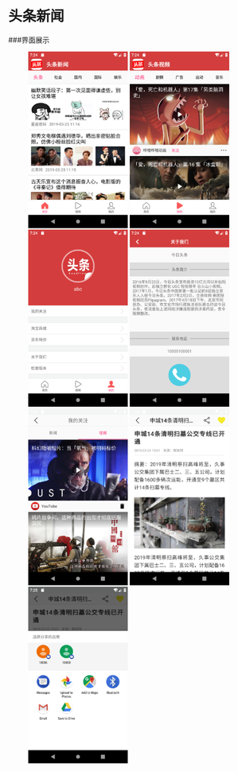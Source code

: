 # 头条新闻
###界面展示
<figure>
    <img src="/pic/1.png" width="200"/> <img src="/pic/2.png" width="200"/> <img src="/pic/3.png" width="200"/>
	<img src="/pic/4.png" width="200"/> <img src="/pic/5.png" width="200"/> <img src="/pic/6.png" width="200"/>
	<img src="/pic/7.png" width="200"/>
</figure>